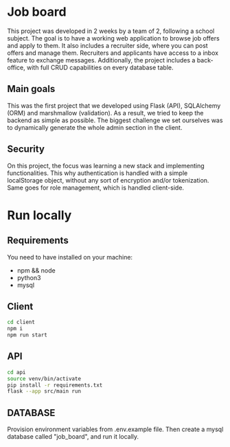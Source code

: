 # Job board

This project was developed in 2 weeks by a team of 2, following a school subject. The goal is to have a working web application to browse job offers and apply to them. It also includes a recruiter side, where you can post offers and manage them. Recruiters and applicants have access to a inbox feature to exchange messages. Additionally, the project includes a back-office, with full CRUD capabilities on every database table.

## Main goals

This was the first project that we developed using Flask (API), SQLAlchemy (ORM) and marshmallow (validation). As a result, we tried to keep the backend as simple as possible. The biggest challenge we set ourselves was to dynamically generate the whole admin section in the client.

## Security

On this project, the focus was learning a new stack and implementing functionalities. This why authentication is handled with a simple localStorage object, without any sort of encryption and/or tokenization. Same goes for role management, which is handled client-side.

# Run locally

## Requirements

You need to have installed on your machine:

- npm && node
- python3
- mysql

## Client

```sh
cd client
npm i
npm run start
```

## API

```sh
cd api
source venv/bin/activate
pip install -r requirements.txt
flask --app src/main run
```

## DATABASE

Provision environment variables from .env.example file. Then create a mysql database called "job_board", and run it locally.
